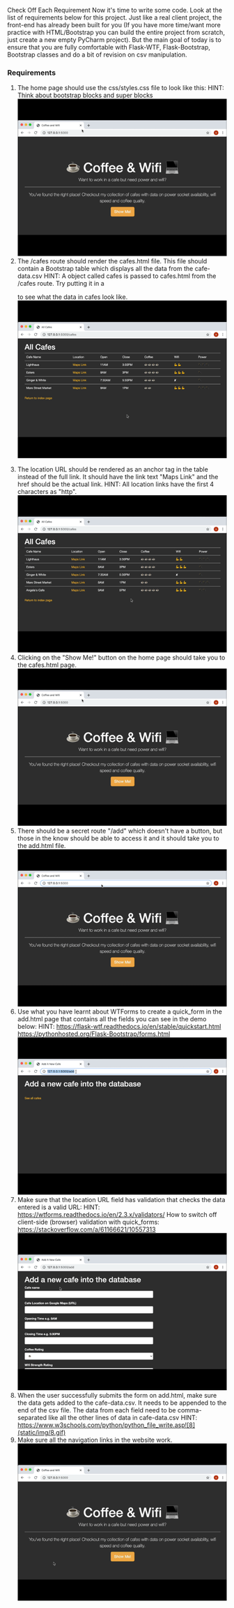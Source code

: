Check Off Each Requirement
Now it's time to write some code. Look at the list of requirements below for this project. Just like a real client project, the front-end has already been built for you (If you have more time/want more practice with HTML/Bootstrap you can build the entire project from scratch, just create a new empty PyCharm project). But the main goal of today is to ensure that you are fully comfortable with Flask-WTF, Flask-Bootstrap, Bootstrap classes and do a bit of revision on csv manipulation.

### Requirements
1. The home page should use the css/styles.css file to look like this:
   HINT: Think about bootstrap blocks and super blocks ![1](static/img/1.gif)
2. The /cafes route should render the cafes.html file.
   This file should contain a Bootstrap table which displays all the data from the cafe-data.csv
   HINT: A object called cafes is passed to cafes.html from the /cafes route.
         Try putting it in a <p> to see what the data in cafes look like. ![2](static/img/2.gif)
3. The location URL should be rendered as an anchor tag <a> in the table instead of the full link.
   It should have the link text "Maps Link" and the href should be the actual link.
   HINT: All location links have the first 4 characters as "http". ![3](static/img/3.gif)
4. Clicking on the "Show Me!" button on the home page should take you to the cafes.html page. ![4](static/img/4.gif)
5. There should be a secret route "/add" which doesn't have a button, but those in the know should be able to access it and it should take you to the add.html file. ![5](static/img/5.gif)
6. Use what you have learnt about WTForms to create a quick_form in the add.html page
   that contains all the fields you can see in the demo below:
   HINT: https://flask-wtf.readthedocs.io/en/stable/quickstart.html
   https://pythonhosted.org/Flask-Bootstrap/forms.html ![6](static/img/6.gif)
7. Make sure that the location URL field has validation that checks the data entered is a valid URL:
   HINT: https://wtforms.readthedocs.io/en/2.3.x/validators/
   How to switch off client-side (browser) validation with quick_forms:
   https://stackoverflow.com/a/61166621/10557313 ![7](static/img/7.gif)
8. When the user successfully submits the form on add.html, make sure the data gets added to the cafe-data.csv. It needs to be appended to the end of the csv file. The data from each field need to be comma-separated like all the other lines of data in cafe-data.csv
   HINT: https://www.w3schools.com/python/python_file_write.asp![8](static/img/8.gif)
9. Make sure all the navigation links in the website work.![9](static/img/9.gif)